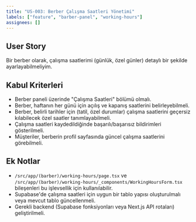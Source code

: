 ```yaml
---
title: "US-003: Berber Çalışma Saatleri Yönetimi"
labels: ["feature", "barber-panel", "working-hours"]
assignees: []
---
```


## User Story

Bir berber olarak, çalışma saatlerimi (günlük, özel günler) detaylı bir şekilde ayarlayabilmeliyim.

## Kabul Kriterleri

*   Berber paneli üzerinde "Çalışma Saatleri" bölümü olmalı.
*   Berber, haftanın her günü için açılış ve kapanış saatlerini belirleyebilmeli.
*   Berber, belirli tarihler için (tatil, özel durumlar) çalışma saatlerini geçersiz kılabilecek özel saatler tanımlayabilmeli.
*   Çalışma saatleri kaydedildiğinde başarılı/başarısız bildirimleri gösterilmeli.
*   Müşteriler, berberin profil sayfasında güncel çalışma saatlerini görebilmeli.

## Ek Notlar

*   `/src/app/(barber)/working-hours/page.tsx` ve `/src/app/(barber)/working-hours/_components/WorkingHoursForm.tsx` bileşenleri bu işlevsellik için kullanılabilir.
*   Supabase'de çalışma saatleri için uygun bir tablo yapısı oluşturulmalı veya mevcut tablo güncellenmeli.
*   Gerekli backend (Supabase fonksiyonları veya Next.js API rotaları) geliştirilmeli.
